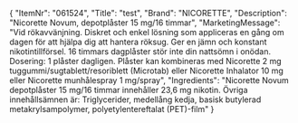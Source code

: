 {
  "ItemNr": "061524",
  "Title": "test",
  "Brand": "NICORETTE",
  "Description": "Nicorette Novum, depotplåster 15 mg/16 timmar",
  "MarketingMessage": "Vid rökavvänjning. Diskret och enkel lösning som appliceras en gång om dagen för att hjälpa dig att hantera röksug. Ger en jämn och konstant nikotintillförsel. 16 timmars dagplåster stör inte din nattsömn i onödan. Dosering: 1 plåster dagligen. Plåster kan kombineras med Nicorette 2 mg tuggummi/sugtablett/resoriblett (Microtab) eller Nicorette Inhalator 10 mg eller Nicorette munhålespray 1 mg/spray",
  "Ingredients": "Nicorette Novum depotplåster 15 mg/16 timmar innehåller 23,6 mg nikotin. Övriga innehållsämnen är: Triglycerider, medellång kedja, basisk butylerad metakrylsampolymer, polyetylentereftalat (PET)-film"
}